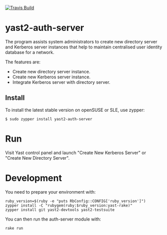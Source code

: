 [![Travis Build](https://travis-ci.org/yast/yast-auth-server.svg?branch=master)](https://travis-ci.org/yast/yast-auth-server)
# yast2-auth-server
The program assists system administrators to create new directory server and
Kerberos server instances that help to maintain centralised user identity
database for a network.

The features are:
  * Create new directory server instance.
  * Create new Kerberos server instance.
  * Integrate Kerberos server with directory server.

## Install
To install the latest stable version on openSUSE or SLE, use zypper:

    $ sudo zypper install yast2-auth-server

# Run
Visit Yast control panel and launch "Create New Kerberos Server" or "Create New Directory Server".

# Development

You need to prepare your environment with:

```
ruby_version=$(ruby -e "puts RbConfig::CONFIG['ruby_version']")
zypper install -C "rubygem(ruby:$ruby_version:yast-rake)"
zypper install git yast2-devtools yast2-testsuite
```

You can then run the auth-server module with:

```
rake run
```

